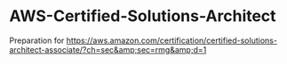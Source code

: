 # AWS-Certified-Solutions-Architect
Preparation for https://aws.amazon.com/certification/certified-solutions-architect-associate/?ch=sec&amp;sec=rmg&amp;d=1
